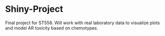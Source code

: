 # Shiny-Project
Final project for ST558. Will work with real laboratory data to visualize plots and model AR toxicity based on chemotypes.
